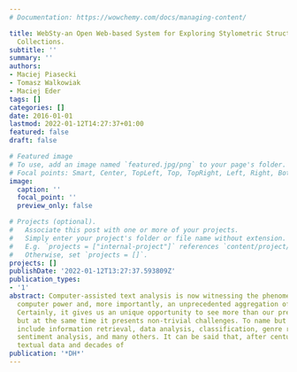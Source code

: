 ```yaml
---
# Documentation: https://wowchemy.com/docs/managing-content/

title: WebSty-an Open Web-based System for Exploring Stylometric Structures in Document
  Collections.
subtitle: ''
summary: ''
authors:
- Maciej Piasecki
- Tomasz Walkowiak
- Maciej Eder
tags: []
categories: []
date: 2016-01-01
lastmod: 2022-01-12T14:27:37+01:00
featured: false
draft: false

# Featured image
# To use, add an image named `featured.jpg/png` to your page's folder.
# Focal points: Smart, Center, TopLeft, Top, TopRight, Left, Right, BottomLeft, Bottom, BottomRight.
image:
  caption: ''
  focal_point: ''
  preview_only: false

# Projects (optional).
#   Associate this post with one or more of your projects.
#   Simply enter your project's folder or file name without extension.
#   E.g. `projects = ["internal-project"]` references `content/project/deep-learning/index.md`.
#   Otherwise, set `projects = []`.
projects: []
publishDate: '2022-01-12T13:27:37.593809Z'
publication_types:
- '1'
abstract: Computer-assisted text analysis is now witnessing the phenomenon of ever-growing
  computer power and, more importantly, an unprecedented aggregation of textual data.
  Certainly, it gives us an unique opportunity to see more than our predecessors,
  but at the same time it presents non-trivial challenges. To name but a few, these
  include information retrieval, data analysis, classification, genre recognition,
  sentiment analysis, and many others. It can be said that, after centuries of producing
  textual data and decades of
publication: '*DH*'
---
```

